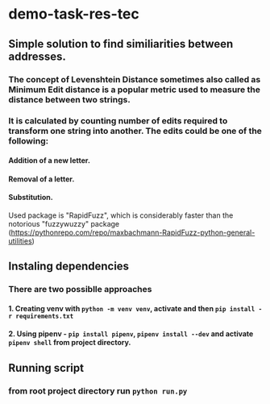 # demo-task-res-tec
## Simple solution to find similiarities between addresses.
### The concept of Levenshtein Distance sometimes also called as Minimum Edit distance is a popular metric used to measure the distance between two strings. 
### It is calculated by counting number of edits required to transform one string into another. The edits could be one of the following:
#### Addition of a new letter.
#### Removal of a letter.
#### Substitution.
Used package is "RapidFuzz", which is considerably faster than the notorious "fuzzywuzzy" package (https://pythonrepo.com/repo/maxbachmann-RapidFuzz-python-general-utilities)
## Instaling dependencies 
### There are two possiblle approaches 
#### 1. Creating venv with `python -m venv venv`, activate and then `pip install -r requirements.txt`
#### 2. Using pipenv - `pip install pipenv`, `pipenv install --dev` and activate `pipenv shell` from project directory.
## Running script
### from root project directory run `python run.py`

